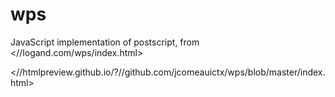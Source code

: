 # wps

JavaScript implementation of postscript, from <//logand.com/wps/index.html>

<//htmlpreview.github.io/?//github.com/jcomeauictx/wps/blob/master/index.html>
